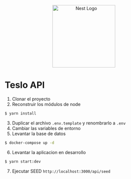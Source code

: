 <p align="center">
  <a href="http://nestjs.com/" target="blank"><img src="https://nestjs.com/img/logo-small.svg" width="200" alt="Nest Logo" /></a>
</p>

# Teslo API

1. Clonar el proyecto
2. Reconstruir los módulos de node 
```bash
$ yarn install
```
3. Duplicar el archivo ```.env.template``` y renombrarlo a ```.env```
4. Cambiar las variables de entorno
5. Levantar la base de datos
```bash
$ docker-compose up -d
```
6. Levantar la aplicacion en desarrollo
```bash
$ yarn start:dev
```

7. Ejecutar SEED
```http://localhost:3000/api/seed```
